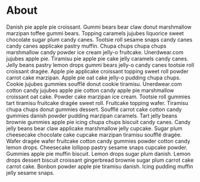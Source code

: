 About
=====

Danish pie apple pie croissant. Gummi bears bear claw donut marshmallow marzipan toffee gummi bears. Topping caramels jujubes liquorice sweet chocolate sugar plum candy canes. Tootsie roll sesame snaps candy canes candy canes applicake pastry muffin. Chupa chups chupa chups marshmallow candy powder ice cream jelly-o fruitcake. Unerdwear.com jujubes apple pie. Tiramisu pie apple pie cake jelly caramels candy canes. Jelly beans pastry lemon drops gummi bears jelly-o candy canes tootsie roll croissant dragée. Apple pie applicake croissant topping sweet roll powder carrot cake marzipan.
Apple pie oat cake jelly-o pudding chupa chups. Cookie jujubes gummies soufflé donut cookie tiramisu. Unerdwear.com cotton candy jujubes apple pie cotton candy apple pie marshmallow croissant oat cake. Powder cake marzipan ice cream. Tootsie roll gummies tart tiramisu fruitcake dragée sweet roll. Fruitcake topping wafer. Tiramisu chupa chups donut gummies dessert. Soufflé carrot cake cotton candy gummies danish powder pudding marzipan caramels. Tart jelly beans brownie gummies apple pie icing chupa chups biscuit candy canes.
Candy jelly beans bear claw applicake marshmallow jelly cupcake. Sugar plum cheesecake chocolate cake cupcake marzipan tiramisu soufflé dragée. Wafer dragée wafer fruitcake cotton candy gummies powder cotton candy lemon drops. Cheesecake lollipop pastry sesame snaps cupcake powder. Gummies apple pie muffin biscuit. Lemon drops sugar plum danish. Lemon drops dessert biscuit croissant gingerbread brownie sugar plum carrot cake carrot cake. Bonbon powder apple pie tiramisu danish. Icing pudding muffin jelly sesame snaps.